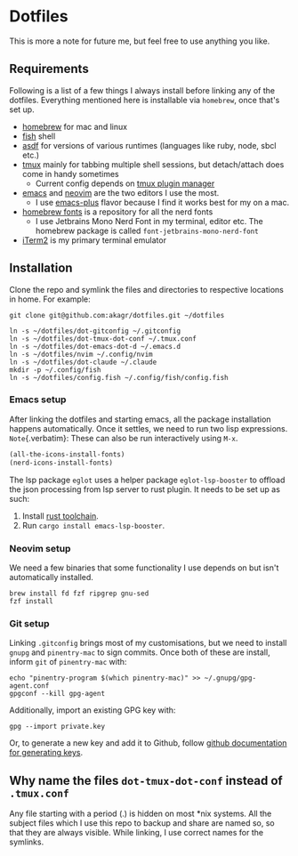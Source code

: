 # Dotfiles

This is more a note for future me, but feel free to use anything you
like.

## Requirements

Following is a list of a few things I always install before linking any
of the dotfiles. Everything mentioned here is installable via
`homebrew`, once that's set up.

- [homebrew](https://brew.sh/) for mac and linux
- [fish](https://fishshell.com/) shell
- [asdf](https://asdf-vm.com/) for versions of various runtimes (languages like ruby, node, sbcl etc.)
- [tmux](https://github.com/tmux/tmux/wiki) mainly for tabbing multiple shell sessions, but detach/attach does come in handy sometimes
  - Current config depends on [tmux plugin manager](https://github.com/tmux-plugins/tpm)
- [emacs](https://www.gnu.org/software/emacs/) and [neovim](https://neovim.io/) are the two editors I use the most.
  - I use [emacs-plus](https://github.com/d12frosted/homebrew-emacs-plus) flavor because I find it works best for my on a mac.
- [homebrew fonts](https://github.com/Homebrew/homebrew-cask-fonts) is a repository for all the nerd fonts
  - I use Jetbrains Mono Nerd Font in my terminal, editor etc. The homebrew package is called `font-jetbrains-mono-nerd-font`
- [iTerm2](https://iterm2.com) is my primary terminal emulator


## Installation

Clone the repo and symlink the files and directories to respective
locations in home. For example:

```fish
git clone git@github.com:akagr/dotfiles.git ~/dotfiles

ln -s ~/dotfiles/dot-gitconfig ~/.gitconfig
ln -s ~/dotfiles/dot-tmux-dot-conf ~/.tmux.conf
ln -s ~/dotfiles/dot-emacs-dot-d ~/.emacs.d
ln -s ~/dotfiles/nvim ~/.config/nvim
ln -s ~/dotfiles/dot-claude ~/.claude
mkdir -p ~/.config/fish
ln -s ~/dotfiles/config.fish ~/.config/fish/config.fish
```

### Emacs setup

After linking the dotfiles and starting emacs, all the package
installation happens automatically. Once it settles, we need to run two
lisp expressions. `Note`{.verbatim}: These can also be run interactively
using `M-x`.

```lisp
(all-the-icons-install-fonts)
(nerd-icons-install-fonts)
```
The lsp package `eglot` uses a helper package `eglot-lsp-booster` to offload the json processing from
lsp server to rust plugin. It needs to be set up as such:

1. Install [rust toolchain](https://www.rust-lang.org/tools/install).
2. Run `cargo install emacs-lsp-booster`.

### Neovim setup

We need a few binaries that some functionality I use depends on but isn't automatically installed.

```fish
brew install fd fzf ripgrep gnu-sed
fzf install
```

### Git setup

Linking `.gitconfig` brings most of my customisations, but we need to
install `gnupg` and `pinentry-mac` to sign commits. Once both of these
are install, inform `git` of `pinentry-mac` with:

```fish
echo "pinentry-program $(which pinentry-mac)" >> ~/.gnupg/gpg-agent.conf
gpgconf --kill gpg-agent
```

Additionally, import an existing GPG key with:

```fish
gpg --import private.key
```

Or, to generate a new key and add it to Github, follow [github
documentation for generating
keys](https://docs.github.com/en/authentication/managing-commit-signature-verification/generating-a-new-gpg-key).

## Why name the files `dot-tmux-dot-conf` instead of `.tmux.conf`

Any file starting with a period (.) is hidden on most \*nix systems. All
the subject files which I use this repo to backup and share are named
so, so that they are always visible. While linking, I use correct names
for the symlinks.
